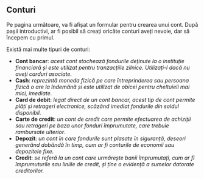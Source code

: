 ## Conturi

Pe pagina următoare, va fi afișat un formular pentru crearea unui cont. 
După pașii introductivi, ar fi posibil să creați oricâte conturi aveți nevoie, dar să începem cu primul. 

Există mai multe tipuri de conturi:
- **Cont bancar**: _acest cont stochează fondurile deținute la o instituție financiară și este utilizat pentru 
  tranzacțiile zilnice. Utilizați-l dacă nu aveți carduri asociate._
- **Cash**: _reprezintă moneda fizică pe care întreprinderea sau persoana fizică o are la îndemână și este utilizat de 
  obicei pentru cheltuieli mai mici, imediate._
- **Card de debit**: _legat direct de un cont bancar, acest tip de cont permite plăți și retrageri electronice, scăzând 
  imediat fondurile din soldul disponibil._
- **Carte de credit**: _un cont de credit care permite efectuarea de achiziții sau retrageri pe baza unor fonduri 
  împrumutate, care trebuie rambursate ulterior._
- **Depozit**: _un cont în care fondurile sunt plasate în siguranță, deseori generând dobândă în timp, cum ar fi 
  conturile de economii sau depozitele fixe._
- **Credit**: _se referă la un cont care urmărește banii împrumutați, cum ar fi împrumuturile sau liniile de credit, și 
  ține o evidență a sumelor datorate creditorilor._
